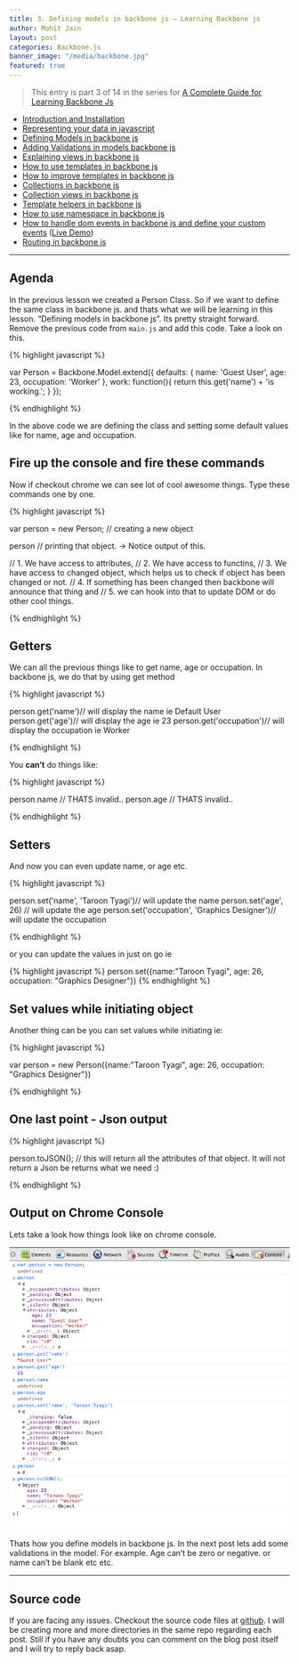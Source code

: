 ```yaml
---
title: 3. Defining models in backbone js – Learning Backbone js
author: Mohit Jain
layout: post
categories: Backbone.js
banner_image: "/media/backbone.jpg"
featured: true
---
```



> This entry is part 3 of 14 in the series for [A Complete Guide for Learning Backbone Js](/2012/12/a-complete-guide-for-learning-backbone-js/)

* [Introduction and Installation](/2012/12/introduction-to-backbone-js-and-setting-up-an-working-environment)
* [Representing your data in javascript](/2012/12/2-representing-your-data-in-javascript-learning-backbone-js)
* [Defining Models in backbone js](/2012/12/3-defining-models-in-backbone-js-learning-backbone-js)
* [Adding Validations in models backbone js ](/2012/12/4-adding-validations-in-models-in-backbone-js-learning-backbone-js)
* [Explaining views in backbone js](/2012/12/5-explaining-views-in-backbone-js-learning-backbone-js)
* [How to use templates in backbone js ](/2012/12/how-to-use-templates-in-backbone-js-learning-backbone-js)
* [How to improve templates in backbone js](/2012/12/how-to-improve-templates-in-backbone-js-learning-backbone-js)
* [Collections in backbone js](/2012/12/8-collections-in-backbone-js-learning-backbone-js)
* [Collection views in backbone js ](/2012/12/9-collection-views-in-backbone-js-learning-backbone-js)
* [Template helpers in backbone js](/2012/12/template-helpers-in-backbone-js-learning-backbonejs)
* [How to use namespace in backbone js ](/2012/12/11-namespacing-in-backbone-js-learning-backbonejs)
* [How to handle dom events in backbone js and define your custom events](/2012/12/12-listening-to-dom-events-in-backbone-js-learning-backbone-js) ([Live Demo](http://listen-dom-events-backbone.herokuapp.com))
* [Routing in backbone js](/2013/01/routers-in-backbone-js-learning-backbone-js)

***

## Agenda

In the previous lesson we created a Person Class. So if we want to define the same class in backbone js. and thats what we will be learning in this lesson. “Defining models in backbone js”. Its pretty straight forward. Remove the previous code from `main.js` and add this code. Take a look on this.

{% highlight javascript %}

var Person = Backbone.Model.extend({
	defaults: {
		name: 'Guest User',
		age: 23,
		occupation: 'Worker'
	},
	work: function(){
		return this.get('name')  +  'is working.';
	}
});

{% endhighlight %}

In the above code we are defining the class and setting some default values like for name, age and occupation.

## Fire up the console and fire these commands
Now if checkout chrome we can see lot of cool awesome things. Type these commands one by one.

{% highlight javascript %}

var person = new Person;  // creating a new object

person  // printing that object. -> Notice output of this.

// 1. We have access to attributes,
// 2. We have access to functins,
// 3. We have access to changed object, which helps us to check if object has been changed or not.
// 4. If something has been changed then backbone will announce that thing and
// 5. we can hook into that to update DOM or do other cool things.

{% endhighlight %}


## Getters

We can all the previous things like to get name, age or occupation. In backbone js, we do that by using get method


{% highlight javascript %}

person.get('name')// will display the name ie Default User
person.get('age')// will display the age  ie 23
person.get('occupation')// will display the occupation ie Worker

{% endhighlight %}

You **can’t** do things like:

{% highlight javascript %}

person.name // THATS invalid..
person.age  // THATS invalid..

{% endhighlight %}

## Setters

And now you can even update name, or age etc.

{% highlight javascript %}

person.set('name', 'Taroon Tyagi')// will update the name
person.set('age', 26)             // will update the age
person.set('occupation', 'Graphics Designer')// will update the occupation

{% endhighlight %}

or you can update the values in just on go ie

{% highlight javascript %}
person.set({name:"Taroon Tyagi", age: 26, occupation: "Graphics Designer"})
{% endhighlight %}


## Set values while initiating object

Another thing can be you can set values while initiating ie:

{% highlight javascript %}

var person = new Person({name:"Taroon Tyagi", age: 26, occupation: "Graphics Designer"})

{% endhighlight %}

## One last point - Json output

{% highlight javascript %}

person.toJSON(); // this will return all the attributes of that object. It will not return a Json be returns what we need :)

{% endhighlight %}

## Output on Chrome Console

Lets take a look how things look like on chrome console.

![Defining models in in backbone js](/wp-content/uploads/2012/12/Defining-models-in-in-backbone-js.png)

Thats how you define models in backbone js. In the next post lets add some validations in the model. For example. Age can’t be zero or negative. or name can’t be blank etc etc.

***

## Source code

If you are facing any issues. Checkout the source code files at [github](https://github.com/mohitjain/learning_basics_backbone "Source Code for the post"). I will be creating more and more directories in the same repo regarding each post. Still if you have any doubts you can comment on the blog post itself and I will try to reply back asap.
